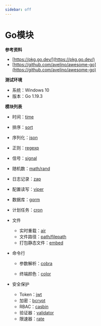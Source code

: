 ```yaml
---
sidebar: off
---
```


# Go模块

**参考资料**

* [https://pkg.go.dev/](https://pkg.go.dev/)
* [https://github.com/avelino/awesome-go](https://github.com/avelino/awesome-go)

**测试环境**

* 系统：Windows 10
* 版本：Go 1.19.3

**模块列表**

* 时间：[time](https://jinhui.dev/coding/go/modules/time.html)
* 排序：[sort](https://jinhui.dev/coding/go/modules/sort.html)
* 序列化：[json](https://jinhui.dev/coding/go/modules/json.html)
* 正则：[regexp](https://jinhui.dev/coding/go/modules/regexp.html)
* 信号：[signal](https://jinhui.dev/coding/go/modules/signal.html)
* 随机数：[math/rand](https://jinhui.dev/coding/go/modules/math-rand.html)
* 日志记录：[zap](https://jinhui.dev/coding/go/modules/zap.html)
* 配置读写：[viper](https://jinhui.dev/coding/go/modules/viper.html)
* 数据库：[gorm](https://jinhui.dev/coding/go/modules/gorm.html)
* 计划任务：[cron](https://jinhui.dev/coding/go/modules/cron.html)
* 文件

  * 实时重载：[air](https://jinhui.dev/coding/go/modules/air.html)
  * 文件路径：[path/filepath](https://jinhui.dev/coding/go/modules/path-filepath.html)
  * 打包静态文件：[embed](https://jinhui.dev/coding/go/modules/embed.html)
* 命令行

  * 参数解析：[cobra](https://jinhui.dev/coding/go/modules/cobra.html)

  * 终端颜色：[color](https://jinhui.dev/coding/go/modules/color.html)
* 安全保护

  * Token：[jwt](https://jinhui.dev/coding/go/modules/jwt.html)
  * 加密：[bcrypt](https://jinhui.dev/coding/go/modules/bcrypt.html)
  * RBAC：[casbin](https://jinhui.dev/coding/go/modules/casbin.html)
  * 验证器：[validator](https://jinhui.dev/coding/go/modules/validator.html)
  * 限速器：[rate](https://jinhui.dev/coding/go/modules/rate.html)
